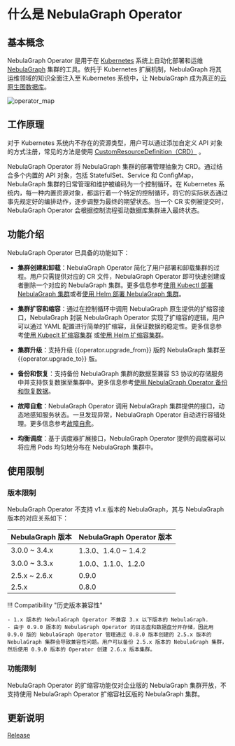 # 什么是 NebulaGraph Operator

## 基本概念

NebulaGraph Operator 是用于在 [Kubernetes](https://kubernetes.io) 系统上自动化部署和运维 [NebulaGraph](https://github.com/vesoft-inc/nebula) 集群的工具。依托于 Kubernetes 扩展机制，NebulaGraph 将其运维领域的知识全面注入至 Kubernetes 系统中，让 NebulaGraph 成为真正的[云原生图数据库](https://www.nebula-cloud.io/)。

![operator_map](https://docs-cdn.nebula-graph.com.cn/figures/operator_map_2022-09-08_18-55-18.png)

## 工作原理

对于 Kubernetes 系统内不存在的资源类型，用户可以通过添加自定义 API 对象的方式注册，常见的方法是使用 [CustomResourceDefinition（CRD）](https://kubernetes.io/docs/concepts/extend-kubernetes/api-extension/custom-resources/#customresourcedefinitions) 。

NebulaGraph Operator 将 NebulaGraph 集群的部署管理抽象为 CRD。通过结合多个内置的 API 对象，包括 StatefulSet、Service 和 ConfigMap，NebulaGraph 集群的日常管理和维护被编码为一个控制循环。在 Kubernetes 系统内，每一种内置资源对象，都运行着一个特定的控制循环，将它的实际状态通过事先规定好的编排动作，逐步调整为最终的期望状态。当一个 CR 实例被提交时，NebulaGraph Operator 会根据控制流程驱动数据库集群进入最终状态。

## 功能介绍

NebulaGraph Operator 已具备的功能如下：

- **集群创建和卸载**：NebulaGraph Operator 简化了用户部署和卸载集群的过程。用户只需提供对应的 CR 文件，NebulaGraph Operator 即可快速创建或者删除一个对应的 NebulaGraph 集群。更多信息参考[使用 Kubectl 部署 NebulaGraph 集群](3.deploy-nebula-graph-cluster/3.1create-cluster-with-kubectl.md)或者[使用 Helm 部署 NebulaGraph 集群](3.deploy-nebula-graph-cluster/3.2create-cluster-with-helm.md)。
  
- **集群扩容和缩容**：通过在控制循环中调用 NebulaGraph 原生提供的扩缩容接口，NebulaGraph 封装 NebulaGraph Operator 实现了扩缩容的逻辑，用户可以通过 YAML 配置进行简单的扩缩容，且保证数据的稳定性。更多信息参考[使用 Kubeclt 扩缩容集群](3.deploy-nebula-graph-cluster/3.1create-cluster-with-kubectl.md#_3) 或[使用 Helm 扩缩容集群](3.deploy-nebula-graph-cluster/3.2create-cluster-with-helm.md#_2)。
  
- **集群升级**：支持升级 {{operator.upgrade_from}} 版的 NebulaGraph 集群至 {{operator.upgrade_to}} 版。
  
- **备份和恢复**：支持备份 NebulaGraph 集群的数据至兼容 S3 协议的存储服务中并支持恢复数据至集群中。更多信息参考[使用 NebulaGraph Operator 备份和恢复数据](10.backup-restore-using-operator.md)。
  
- **故障自愈**：NebulaGraph Operator 调用 NebulaGraph 集群提供的接口，动态地感知服务状态。一旦发现异常，NebulaGraph Operator 自动进行容错处理。更多信息参考[故障自愈](5.operator-failover.md)。
  
- **均衡调度**：基于调度器扩展接口，NebulaGraph Operator 提供的调度器可以将应用 Pods 均匀地分布在 NebulaGraph 集群中。

## 使用限制

### 版本限制

NebulaGraph Operator 不支持 v1.x 版本的 NebulaGraph，其与 NebulaGraph 版本的对应关系如下：

| NebulaGraph 版本 |NebulaGraph Operator 版本 | 
| ------------------- | ---------------- |
| 3.0.0 ~ 3.4.x |1.3.0、1.4.0 ~ 1.4.2| 
| 3.0.0 ~ 3.3.x |1.0.0、1.1.0、1.2.0|
| 2.5.x ~ 2.6.x |0.9.0| 
| 2.5.x         |0.8.0| 


!!! Compatibility "历史版本兼容性"

    - 1.x 版本的 NebulaGraph Operator 不兼容 3.x 以下版本的 NebulaGraph.
    - 由于 0.9.0 版本的 NebulaGraph Operator 的日志盘和数据盘分开存储，因此用 0.9.0 版的 NebulaGraph Operator 管理通过 0.8.0 版本创建的 2.5.x 版本的 NebulaGraph 集群会导致兼容性问题。用户可以备份 2.5.x 版本的 NebulaGraph 集群，然后使用 0.9.0 版本的 Operator 创建 2.6.x 版本集群。

### 功能限制

NebulaGraph Operator 的扩缩容功能仅对企业版的 NebulaGraph 集群开放，不支持使用 NebulaGraph Operator 扩缩容社区版的 NebulaGraph 集群。

## 更新说明

[Release](https://github.com/vesoft-inc/nebula-operator/releases/tag/{{operator.tag}})
